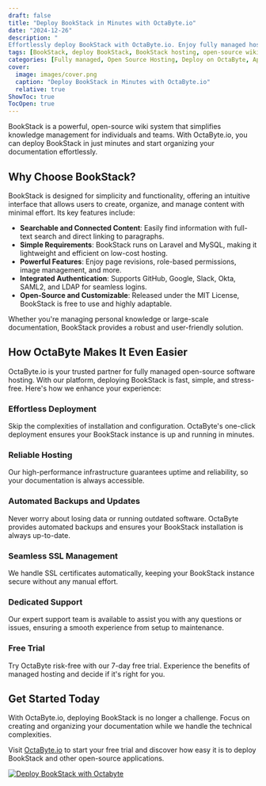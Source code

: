 ```yaml
---
draft: false
title: "Deploy BookStack in Minutes with OctaByte.io"
date: "2024-12-26"
description: "
Effortlessly deploy BookStack with OctaByte.io. Enjoy fully managed hosting, automated backups, seamless SSL, and dedicated support for your open-source wiki."
tags: [BookStack, deploy BookStack, BookStack hosting, open-source wiki, knowledge management, OctaByte, managed hosting, automated backups, SSL management, open-source software, wiki system, BookStack deployment]
categories: [Fully managed, Open Source Hosting, Deploy on OctaByte, Applications, Documentation]
cover:
  image: images/cover.png
  caption: "Deploy BookStack in Minutes with OctaByte.io"
  relative: true
ShowToc: true
TocOpen: true
--- 
```


BookStack is a powerful, open-source wiki system that simplifies knowledge management for individuals and teams. With OctaByte.io, you can deploy BookStack in just minutes and start organizing your documentation effortlessly.  

## Why Choose BookStack?  

BookStack is designed for simplicity and functionality, offering an intuitive interface that allows users to create, organize, and manage content with minimal effort. Its key features include:  

- **Searchable and Connected Content**: Easily find information with full-text search and direct linking to paragraphs.  
- **Simple Requirements**: BookStack runs on Laravel and MySQL, making it lightweight and efficient on low-cost hosting.  
- **Powerful Features**: Enjoy page revisions, role-based permissions, image management, and more.  
- **Integrated Authentication**: Supports GitHub, Google, Slack, Okta, SAML2, and LDAP for seamless logins.  
- **Open-Source and Customizable**: Released under the MIT License, BookStack is free to use and highly adaptable.  

Whether you're managing personal knowledge or large-scale documentation, BookStack provides a robust and user-friendly solution.  

## How OctaByte Makes It Even Easier  

OctaByte.io is your trusted partner for fully managed open-source software hosting. With our platform, deploying BookStack is fast, simple, and stress-free. Here's how we enhance your experience:  

### **Effortless Deployment**  
Skip the complexities of installation and configuration. OctaByte's one-click deployment ensures your BookStack instance is up and running in minutes.  

### **Reliable Hosting**  
Our high-performance infrastructure guarantees uptime and reliability, so your documentation is always accessible.  

### **Automated Backups and Updates**  
Never worry about losing data or running outdated software. OctaByte provides automated backups and ensures your BookStack installation is always up-to-date.  

### **Seamless SSL Management**  
We handle SSL certificates automatically, keeping your BookStack instance secure without any manual effort.  

### **Dedicated Support**  
Our expert support team is available to assist you with any questions or issues, ensuring a smooth experience from setup to maintenance.  

### **Free Trial**  
Try OctaByte risk-free with our 7-day free trial. Experience the benefits of managed hosting and decide if it's right for you.  

## Get Started Today  

With OctaByte.io, deploying BookStack is no longer a challenge. Focus on creating and organizing your documentation while we handle the technical complexities.  

Visit [OctaByte.io](https://octabyte.io) to start your free trial and discover how easy it is to deploy BookStack and other open-source applications.  

[![Deploy BookStack with Octabyte](/images/deploy-on-octabyte.png)](https://octabyte.io/fully-managed-open-source-services/applications/documentation/bookstack)
